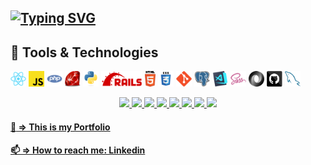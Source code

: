 
## [![Typing SVG](https://readme-typing-svg.demolab.com?font=Fira+Code&weight=600&size=23&pause=5000&color=0C5BCE&center=true&repeat=false&random=false&width=800&lines=%F0%9F%91%8B+Hi%2C+I%E2%80%99m+Michele+Canini+Junior+Full-Stack+Web+Developer)](https://git.io/typing-svg) 

## 🔧 Tools & Technologies
<code><img title="React" height="25" src="images/react-original.svg"></code>
<code><img title="Javascript" height="25" src="images/javascript.svg"></code>
<code><img title="Php" height="25" src="images/php.svg"></code>
<code><img title="Ruby" height="25" src="images/ruby-original.jpg"></code>
<code><img title="Python" height="25" src="images/python-original.svg"></code>
<code><img title="Ruby On Rails" height="25" src="images/rails-original.png"></code>
<code><img title="HTML5" height="25" src="images/html5.svg"></code>
<code><img title="CSS" height="25" src="images/css.svg"></code>
<code><img title="Git" height="25" src="images/git-original.svg"></code>
<code><img title="PostgreSQL" height="25" src="images/postgresql.svg"></code>
<code><img title="Visual Studio Code" height="25" src="images/vscode.png"></code>
<code><img title="Sass" height="25" src="images/sass.svg"></code>
<code><img title="JSON" height="25" src="images/json.svg"></code>
<code><img title="GitHub" height="25" src="images/github.svg"></code>
<code><img title="MySQL" height="25" src="images/mysql.svg"></code>

<div float="left" align="center">
  
  <a href="#">
    <img src="https://readme-components.vercel.app/api?component=logo&logo=typescript&text=true&fill=3178c6">
   </a>
  <a href="#">
    <img src="https://readme-components.vercel.app/api?component=logo&logo=laravel&fill=ff2d20">
  </a>
  <a href="#">
    <img src="https://readme-components.vercel.app/api?component=logo&logo=tailwindcss&text=true&fill=0ea5e9">
   </a>
   <a href="#">
    <img src="https://readme-components.vercel.app/api?component=logo&logo=bootstrap&fill=7710f6">
  </a>
  <a href="#">
    <img src="https://readme-components.vercel.app/api?component=logo&logo=vue.js&fill=00c180">
  </a>
  <a href="#">
    <img  src="https://readme-components.vercel.app/api?component=logo&logo=node.js&fill=68a063">
  </a>
  <a href="#">
    <img src="https://readme-components.vercel.app/api?component=logo&logo=heroku&text=true&fill=79589f">
   </a>
   <a href="#">
    <img src="https://readme-components.vercel.app/api?component=logo&logo=linux&text=true&fill=010409">
   </a>
</div>

#### [:rocket: => This is my Portfolio](https://michelecanini.github.io)
#### [📫 => How to reach me: Linkedin](https://www.linkedin.com/in/michele-canini-1a71b2134/)

<!---
michelecanini/michelecanini is a ✨ special ✨ repository because its `README.md` (this file) appears on your GitHub profile.
You can click the Preview link to take a look at your changes.
--->
